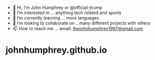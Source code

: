 - 👋 Hi, I’m John Humphrey or @official-jhump
- 👀 I’m interested in ... anything tech related and sports
- 🌱 I’m currently learning ... more languages
- 💞️ I’m looking to collaborate on ...many different projects with others
- 📫 How to reach me ... email: thejohnhumphrey1997@gmail.com 

# johnhumphrey.github.io
